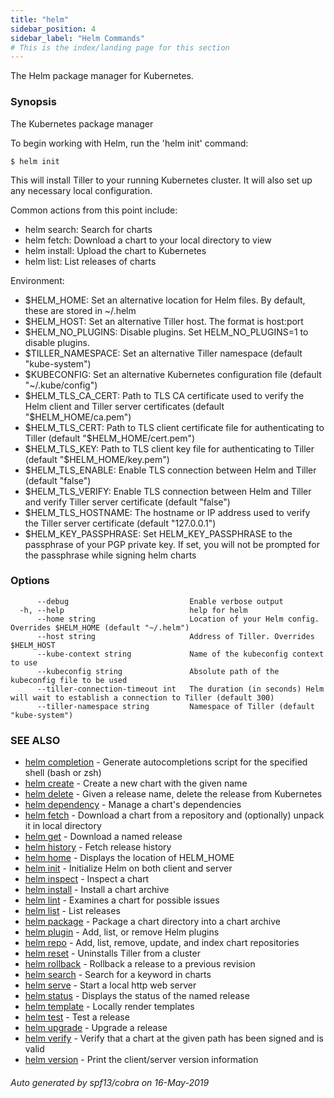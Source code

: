 ```yaml
---
title: "helm"
sidebar_position: 4
sidebar_label: "Helm Commands"
# This is the index/landing page for this section
---
```

The Helm package manager for Kubernetes.

### Synopsis

The Kubernetes package manager

To begin working with Helm, run the 'helm init' command:

	$ helm init

This will install Tiller to your running Kubernetes cluster.
It will also set up any necessary local configuration.

Common actions from this point include:

- helm search:    Search for charts
- helm fetch:     Download a chart to your local directory to view
- helm install:   Upload the chart to Kubernetes
- helm list:      List releases of charts

Environment:

- $HELM_HOME:           Set an alternative location for Helm files. By default, these are stored in ~/.helm
- $HELM_HOST:           Set an alternative Tiller host. The format is host:port
- $HELM_NO_PLUGINS:     Disable plugins. Set HELM_NO_PLUGINS=1 to disable plugins.
- $TILLER_NAMESPACE:    Set an alternative Tiller namespace (default "kube-system")
- $KUBECONFIG:          Set an alternative Kubernetes configuration file (default "~/.kube/config")
- $HELM_TLS_CA_CERT:    Path to TLS CA certificate used to verify the Helm client and Tiller server certificates (default "$HELM_HOME/ca.pem")
- $HELM_TLS_CERT:       Path to TLS client certificate file for authenticating to Tiller (default "$HELM_HOME/cert.pem")
- $HELM_TLS_KEY:        Path to TLS client key file for authenticating to Tiller (default "$HELM_HOME/key.pem")
- $HELM_TLS_ENABLE:     Enable TLS connection between Helm and Tiller (default "false")
- $HELM_TLS_VERIFY:     Enable TLS connection between Helm and Tiller and verify Tiller server certificate (default "false")
- $HELM_TLS_HOSTNAME:   The hostname or IP address used to verify the Tiller server certificate (default "127.0.0.1")
- $HELM_KEY_PASSPHRASE: Set HELM_KEY_PASSPHRASE to the passphrase of your PGP private key. If set, you will not be prompted for the passphrase while signing helm charts



### Options

```
      --debug                           Enable verbose output
  -h, --help                            help for helm
      --home string                     Location of your Helm config. Overrides $HELM_HOME (default "~/.helm")
      --host string                     Address of Tiller. Overrides $HELM_HOST
      --kube-context string             Name of the kubeconfig context to use
      --kubeconfig string               Absolute path of the kubeconfig file to be used
      --tiller-connection-timeout int   The duration (in seconds) Helm will wait to establish a connection to Tiller (default 300)
      --tiller-namespace string         Namespace of Tiller (default "kube-system")
```

### SEE ALSO

* [helm completion](helm_completion.md)	 - Generate autocompletions script for the specified shell (bash or zsh)
* [helm create](helm_create.md)	 - Create a new chart with the given name
* [helm delete](helm_delete.md)	 - Given a release name, delete the release from Kubernetes
* [helm dependency](helm_dependency.md)	 - Manage a chart's dependencies
* [helm fetch](helm_fetch.md)	 - Download a chart from a repository and (optionally) unpack it in local directory
* [helm get](helm_get.md)	 - Download a named release
* [helm history](helm_history.md)	 - Fetch release history
* [helm home](helm_home.md)	 - Displays the location of HELM_HOME
* [helm init](helm_init.md)	 - Initialize Helm on both client and server
* [helm inspect](helm_inspect.md)	 - Inspect a chart
* [helm install](helm_install.md)	 - Install a chart archive
* [helm lint](helm_lint.md)	 - Examines a chart for possible issues
* [helm list](helm_list.md)	 - List releases
* [helm package](helm_package.md)	 - Package a chart directory into a chart archive
* [helm plugin](helm_plugin.md)	 - Add, list, or remove Helm plugins
* [helm repo](helm_repo.md)	 - Add, list, remove, update, and index chart repositories
* [helm reset](helm_reset.md)	 - Uninstalls Tiller from a cluster
* [helm rollback](helm_rollback.md)	 - Rollback a release to a previous revision
* [helm search](helm_search.md)	 - Search for a keyword in charts
* [helm serve](helm_serve.md)	 - Start a local http web server
* [helm status](helm_status.md)	 - Displays the status of the named release
* [helm template](helm_template.md)	 - Locally render templates
* [helm test](helm_test.md)	 - Test a release
* [helm upgrade](helm_upgrade.md)	 - Upgrade a release
* [helm verify](helm_verify.md)	 - Verify that a chart at the given path has been signed and is valid
* [helm version](helm_version.md)	 - Print the client/server version information

###### Auto generated by spf13/cobra on 16-May-2019
